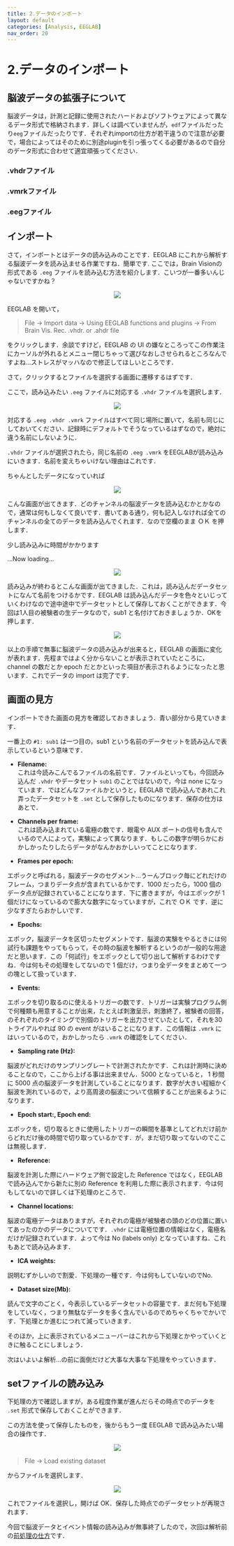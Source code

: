 ```yaml
---
title: 2.データのインポート
layout: default
categories: [Analysis, EEGLAB]
nav_order: 20
---
```


# 2.データのインポート

## 脳波データの拡張子について
脳波データは，計測と記録に使用されたハードおよびソフトウェアによって異なるデータ形式で格納されます．詳しくは調べていませんが，`edf`ファイルだったり`eeg`ファイルだったりです．それぞれimportの仕方が若干違うので注意が必要で，場合によってはそのために別途pluginを引っ張ってくる必要があるので自分のデータ形式に合わせて適宜頑張ってください．

### .vhdrファイル
### .vmrkファイル
### .eegファイル

## インポート
さて，インポートとはデータの読み込みのことです．EEGLAB にこれから解析する脳波データを読み込ませる作業ですね．簡単です.
ここでは，Brain Visionの形式である `.eeg` ファイルを読み込む方法を紹介します．こいつが一番多いんじゃないですかね？

<center><img src="../figures/import.png"></center>

EEGLAB を開いて，

> File -> Import data -> Using EEGLAB functions and plugins -> From Brain Vis. Rec. .vhdr. or .ahdr file

をクリックします．余談ですけど，EEGLAB の UI の嫌なところってこの作業注にカーソルが外れるとメニュー閉じちゃって選びなおしさせられるところなんですよね...ストレスがマッハなので修正してほしいところです．

さて，クリックするとファイルを選択する画面に遷移するはずです．

ここで，読み込みたい `.eeg` ファイルに対応する `.vhdr` ファイルを選択します．

<center><img src="../figures/vhdr.png"></center>

対応する `.eeg .vhdr .vmrk` ファイルはすべて同じ場所に置いて，名前も同じにしておいてください．記録時にデフォルトでそうなっているはずなので，絶対に違う名前にしないように．

`.vhdr` ファイルが選択されたら，同じ名前の `.eeg .vmrk` をEEGLABが読み込みにいきます．名前を変えちゃいけない理由はこれです．

ちゃんとしたデータになっていれば
<center><img src="../figures/import1.png"></center>

こんな画面が出てきます．どのチャンネルの脳波データを読み込むかとかなので，通常は何もしなくて良いです．書いてある通り，何も記入しなければ全てのチャンネルの全てのデータを読み込んでくれます．なので空欄のまま ＯＫ を押します．

少し読み込みに時間がかかります

...Now loading...

<center><img src="../figures/import2.png"></center>

読み込みが終わるとこんな画面が出てきました．これは，読み込んだデータセットになんて名前をつけるかです．EEGLAB は読み込んだデータを色々といじっていくわけなので途中途中でデータセットとして保存しておくことができます．今回は1人目の被験者の生データなので，sub1 と名付けておきましょうか．OKを押します．

<center><img src="../figures/import3.png"></center>

以上の手順で無事に脳波データの読み込みが出来ると，EEGLAB の画面に変化が表れます．先程まではよく分からないことが表示されていたところに，channel の数だとか epoch だとかといった項目が表示されるようになったと思います．これでデータの import は完了です．

## 画面の見方

インポートできた画面の見方を確認しておきましょう．青い部分から見ていきます．

一番上の `#1: sub1` は一つ目の，sub1 という名前のデータセットを読み込んで表示しているという意味です．

- **Filename:**  
これは今読みこんでるファイルの名前です．ファイルといっても，今回読み込んだ `.vhdr` やデータセット `sub1` のことではないので，今は none になっています．ではどんなファイルかというと，EEGLAB で読み込んであれこれ弄ったデータセットを `.set` として保存したものになります．保存の仕方はあとで．

- **Channels per frame:**  
これは読み込まれている電極の数です．眼電や AUX ポートの信号も含んでいるので人によって，実験によって異なります．もしこの数字が明らかにおかしかったりしたらデータがなんかおかしいってことになります．

- **Frames per epoch:**  

エポックと呼ばれる，脳波データのセグメント...うーんブロック毎にどれだけのフレーム，つまりデータ点が含まれているかです．1000 だったら，1000 個のデータ点が記録されていることになります．下に書きますが，今はエポックが 1 個だけになっているので膨大な数字になっていますが，これで ＯＫ です．逆に少なすぎたらおかしいです．
- **Epochs:**  

エポック，脳波データを区切ったセグメントです．脳波の実験をやるときには何試行も課題をやってもらって，その時の脳波を解析するというのが一般的な用途だと思います．この「何試行」をエポックとして切り出して解析するわけですね．今は何もその処理をしてないので 1 個だけ，つまり全データをまとめて一つの塊として扱っています．
- **Events:**  

エポックを切り取るのに使えるトリガーの数です．トリガーは実験プログラム側で何種類も用意することが出来，たとえば刺激呈示，刺激終了，被験者の回答，のそれぞれのタイミングで別個のトリガーを出力させていたとして，それを30トライアルやれば 90 の event がはいることになります．この情報は `.vmrk` にはいっているので，おかしかったら `.vmrk` の確認をしてください．
- **Sampling rate (Hz):**  

脳波がどれだけのサンプリングレートで計測されたかです．これは計測時に決めることなので，ここから上げる事は出来ません．5000 となっていると， 1 秒間に 5000 点の脳波データを計測していることになります．数字が大きい程細かく脳波を測れているので，より高周波の脳波について信頼することが出来るようになります．
- **Epoch start:, Epoch end:**  

エポックを，切り取るときに使用したトリガーの瞬間を基準としてどれだけ前からどれだけ後の時間で切り取っているかです．が，まだ切り取ってないのでここは無視します．
- **Reference:**  

脳波を計測した際にハードウェア側で設定した Reference ではなく，EEGLAB で読み込んでから新たに別の Reference を利用した際に表示されます．今は何もしてないので詳しくは下処理のところで．
- **Channel locations:**  

脳波の電極データはありますが，それぞれの電極が被験者の頭のどの位置に置いてあったのかのデータについてです．`.vhdr` には電極位置の情報はなく，電極名だけが記録されています．よって今は No (labels only) となっていますね．これもあとで読み込みます．
- **ICA weights:**  

説明むずかしいので割愛．下処理の一種です．今は何もしていないのでNo.
- **Dataset size(Mb):** 

読んで文字のごとく，今表示しているデータセットの容量です．まだ何も下処理をしていなく，つまり無駄なデータを多く含んでいるのでめちゃくちゃでかいです．下処理とか進むにつれて減っていきます．  

そのほか，上に表示されているメニューバーはこれから下処理とかやっていくときに触ることにしましょう．

次はいよいよ解析...の前に面倒だけど大事な大事な下処理をやっていきます．


## setファイルの読み込み

下処理の方で確認しますが，ある程度作業が進んだらその時点でのデータを `.set` 形式で保存しておくことができます．

この方法を使って保存したものを，後からもう一度 EEGLAB で読み込みたい場合の操作です．

<center><img src="../figures/load-set.png"></center>


> File -> Load existing dataset

からファイルを選択します．

<center><img src="../figures/load-set2.png"></center>

これでファイルを選択し，開けば OK．保存した時点でのデータセットが再現されます．


今回で脳波データとイベント情報の読み込みが無事終了したので，次回は解析前の[前処理の仕方]((./prepro1.html))です．
